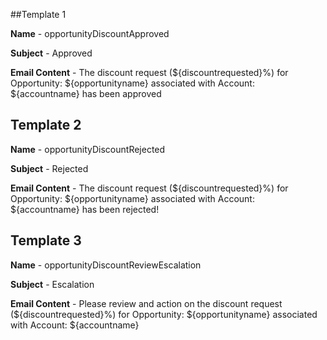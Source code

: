 ##Template 1

**Name** - opportunityDiscountApproved

**Subject** - Approved

**Email Content** - The discount request (${discountrequested}%) for Opportunity: ${opportunityname} associated with Account: ${accountname} has been approved


## Template 2
**Name** - opportunityDiscountRejected

**Subject** - Rejected

**Email Content** -  The discount request (${discountrequested}%) for Opportunity: ${opportunityname} associated with Account: ${accountname} has been rejected!

## Template 3
**Name** - opportunityDiscountReviewEscalation

**Subject** - Escalation

**Email Content** -  Please review and action on the discount request (${discountrequested}%) for Opportunity: ${opportunityname} associated with Account: ${accountname}